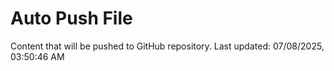 # Auto Push File

Content that will be pushed to GitHub repository.
Last updated: 07/08/2025, 03:50:46 AM